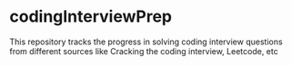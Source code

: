 # codingInterviewPrep
This repository tracks the progress in solving coding interview questions from different sources like Cracking the coding interview, Leetcode, etc
